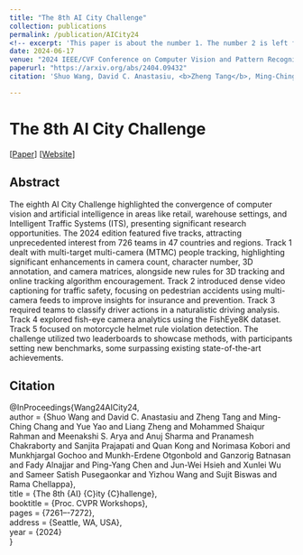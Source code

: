 ```yaml
---
title: "The 8th AI City Challenge"
collection: publications
permalink: /publication/AICity24
<!-- excerpt: 'This paper is about the number 1. The number 2 is left for future work.' -->
date: 2024-06-17
venue: "2024 IEEE/CVF Conference on Computer Vision and Pattern Recognition - 8th AI City Challenge Workshop"
paperurl: "https://arxiv.org/abs/2404.09432"
citation: 'Shuo Wang, David C. Anastasiu, <b>Zheng Tang</b>, Ming-Ching Chang, Yue Yao, Liang Zheng, Mohammed Shaiqur Rahman, Meenakshi S. Arya, Anuj Sharma, Pranamesh Chakraborty, Sanjita Prajapati, Quan Kong, Norimasa Kobori, Munkhjargal Gochoo, Munkh-Erdene Otgonbold, Ganzorig Batnasan, Fady Alnajjar, Ping-Yang Chen, Jun-Wei Hsieh, Xunlei Wu, Sameer Satish Pusegaonkar, Yizhou Wang, Sujit Biswas and Rama Chellappa. "The 8th AI City Challenge". <i>Proceedings of 2024 IEEE/CVF Conference on Computer Vision and Pattern Recognition Workshops (CVPRW 2024)</i>. 2024.'

---
```

# The 8th AI City Challenge

[<a href="http://arxiv.org/abs/2404.09432">Paper</a>]
[<a href="https://www.aicitychallenge.org/">Website</a>]


## Abstract
The eighth AI City Challenge highlighted the convergence of computer vision and artificial intelligence in areas like retail, warehouse settings, and Intelligent Traffic Systems (ITS), presenting significant research opportunities. The 2024 edition featured five tracks, attracting unprecedented interest from 726 teams in 47 countries and regions. Track 1 dealt with multi-target multi-camera (MTMC) people tracking, highlighting significant enhancements in camera count, character number, 3D annotation, and camera matrices, alongside new rules for 3D tracking and online tracking algorithm encouragement. Track 2 introduced dense video captioning for traffic safety, focusing on pedestrian accidents using multi-camera feeds to improve insights for insurance and prevention. Track 3 required teams to classify driver actions in a naturalistic driving analysis. Track 4 explored fish-eye camera analytics using the FishEye8K dataset. Track 5 focused on motorcycle helmet rule violation detection. The challenge utilized two leaderboards to showcase methods, with participants setting new benchmarks, some surpassing existing state-of-the-art achievements.


## Citation
@InProceedings{Wang24AICity24,  
author = {Shuo Wang and David C. Anastasiu and Zheng Tang and Ming-Ching Chang and Yue Yao and Liang Zheng and Mohammed Shaiqur Rahman and Meenakshi S. Arya and Anuj Sharma and Pranamesh Chakraborty and Sanjita Prajapati and Quan Kong and Norimasa Kobori and Munkhjargal Gochoo and Munkh-Erdene Otgonbold and Ganzorig Batnasan and Fady Alnajjar and Ping-Yang Chen and Jun-Wei Hsieh and Xunlei Wu and Sameer Satish Pusegaonkar and Yizhou Wang and Sujit Biswas and Rama Chellappa},  
title = {The 8th {AI} {C}ity {C}hallenge},  
booktitle = {Proc. CVPR Workshops},  
pages = {7261–-7272},  
address = {Seattle, WA, USA},  
year = {2024}  
}
